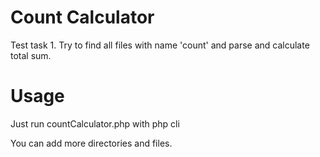 # Count Calculator

Test task 1. Try to find all files with name 'count' and parse and calculate total sum.

# Usage

Just run countCalculator.php with php cli

You can add more directories and files.